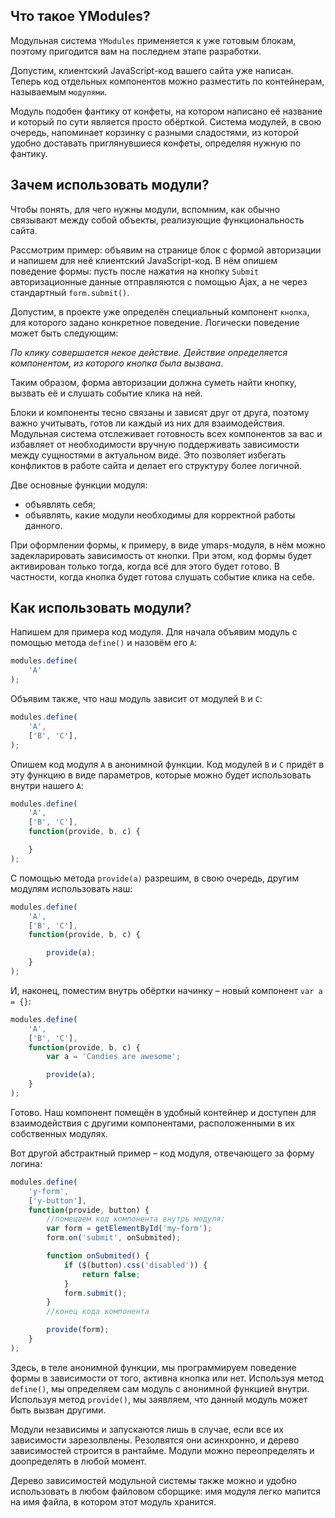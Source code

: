 ## Что такое YModules?

Модульная система `YModules` применяется к уже готовым блокам, поэтому пригодится вам на последнем этапе разработки.

Допустим, клиентский JavaScript-код вашего сайта уже написан. Теперь код отдельных компонентов можно разместить по контейнерам, называемым `модулями`.

Модуль подобен фантику от конфеты, на котором написано её название и который по сути является просто обёрткой. Система модулей, в свою очередь, напоминает корзинку с разными сладостями, из которой удобно доставать приглянувшиеся конфеты, определяя нужную по фантику.

## Зачем использовать модули?

Чтобы понять, для чего нужны модули, вспомним, как обычно связывают между собой объекты, реализующие функциональность сайта.

Рассмотрим пример: объявим на странице блок с формой авторизации и напишем для неё клиентский JavaScript-код. В нём опишем поведение формы: пусть после нажатия на кнопку `Submit` авторизационные данные отправляются с помощью Ajax, а не через стандартный `form.submit()`.

Допустим, в проекте уже определён специальный компонент `кнопка`, для которого задано конкретное поведение. Логически поведение может быть следующим:

*По клику совершается некое действие. Действие определяется компонентом, из которого кнопка была вызвана*.

Таким образом, форма авторизации должна суметь найти кнопку, вызвать её и слушать событие клика на ней.

Блоки и компоненты тесно связаны и зависят друг от друга, поэтому важно учитывать, готов ли каждый из них для взаимодействия. Модульная система отслеживает готовность всех компонентов за вас и избавляет от необходимости вручную поддерживать зависимости между сущностями в актуальном виде. Это позволяет избегать конфликтов в работе сайта и делает его структуру более логичной.

Две основные функции модуля:

* объявлять себя;
* объявлять, какие модули необходимы для корректной работы данного.

При оформлении формы, к примеру, в виде ymaps-модуля, в нём можно задекларировать зависимость от кнопки. При этом, код формы будет активирован только тогда, когда всё для этого будет готово. В частности, когда кнопка будет готова слушать событие клика на себе.

## Как использовать модули?

Напишем для примера код модуля. Для начала объявим модуль с помощью метода `define()` и назовём его `A`:

````javascript
modules.define(
    'A'
);
````

Объявим также, что наш модуль зависит от модулей `B` и `C`:

````javascript
modules.define(
    'A',
    ['B', 'C'],
);
````

Опишем код модуля `A` в анонимной функции. Код модулей `B` и `C` придёт в эту функцию в виде параметров, которые можно будет использовать внутри нашего `A`:

````javascript
modules.define(
    'A',
    ['B', 'C'],
    function(provide, b, c) {

    }
);
````

С помощью метода `provide(a)` разрешим, в свою очередь, другим модулям использовать наш:

````javascript
modules.define(
    'A',
    ['B', 'C'],
    function(provide, b, c) {

        provide(a);
    }
);
````

И, наконец, поместим внутрь обёртки начинку – новый компонент `var a = {}`:

````javascript
modules.define(
    'A',
    ['B', 'C'],
    function(provide, b, c) {
        var a = 'Candies are awesome';

        provide(a);
    }
);
````

Готово. Наш компонент помещён в удобный контейнер и доступен для взаимодействия с другими компонентами, расположенными в их собственных модулях.

Вот другой абстрактный пример – код модуля, отвечающего за форму логина:

````javascript
modules.define(
    'y-form',
    ['y-button'],
    function(provide, button) {
        //помещаем код компонента внутрь модуля:
        var form = getElementById('my-form');
        form.on('submit', onSubmited);

        function onSubmited() {
            if ($(button).css('disabled')) {
                return false;
            }
            form.submit();
        }
        //конец кода компонента

        provide(form);
    }
);
````

Здесь, в теле анонимной функции, мы программируем поведение формы в зависимости от того, активна кнопка или нет. Используя метод `define()`, мы определяем сам модуль с анонимной функцией внутри. Используя метод `provide()`, мы заявляем, что данный модуль может быть вызван другими.

Модули независимы и запускаются лишь в случае, если все их зависимости зарезолвлены. Резолвятся они асинхронно, и дерево зависимостей строится в рантайме. Модули можно переопределять и доопределять в любой момент.

Дерево зависимостей модульной системы также можно и удобно использовать в любом файловом сборщике: имя модуля легко мапится на имя файла, в котором этот модуль хранится.
